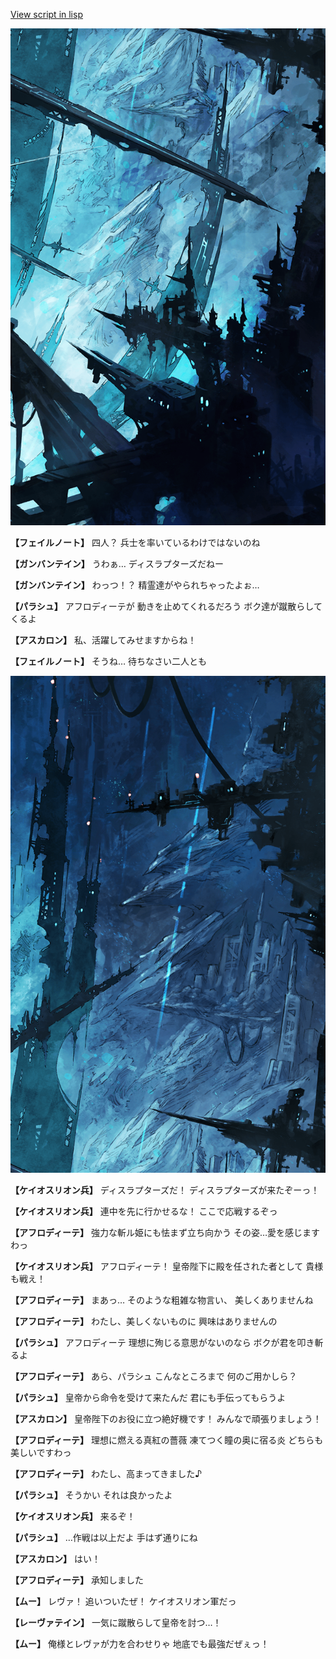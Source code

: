 [View script in lisp](../scripts/101002021.txt)

![underground_world_2.png](../images/backgrounds/underground_world_2.png)

**【フェイルノート】**
四人？
兵士を率いているわけではないのね

**【ガンバンテイン】**
うわぁ…
ディスラプターズだねー

**【ガンバンテイン】**
わっつ！？
精霊達がやられちゃったよぉ…

**【パラシュ】**
アフロディーテが
動きを止めてくれるだろう
ボク達が蹴散らしてくるよ

**【アスカロン】**
私、活躍してみせますからね！

**【フェイルノート】**
そうね…
待ちなさい二人とも

![underground_world_1.png](../images/backgrounds/underground_world_1.png)

**【ケイオスリオン兵】**
ディスラプターズだ！
ディスラプターズが来たぞーっ！

**【ケイオスリオン兵】**
連中を先に行かせるな！
ここで応戦するぞっ

**【アフロディーテ】**
強力な斬ル姫にも怯まず立ち向かう
その姿…愛を感じますわっ

**【ケイオスリオン兵】**
アフロディーテ！
皇帝陛下に殿を任された者として
貴様も戦え！

**【アフロディーテ】**
まあっ…
そのような粗雑な物言い、
美しくありませんね

**【アフロディーテ】**
わたし、美しくないものに
興味はありませんの

**【パラシュ】**
アフロディーテ
理想に殉じる意思がないのなら
ボクが君を叩き斬るよ

**【アフロディーテ】**
あら、パラシュ
こんなところまで
何のご用かしら？

**【パラシュ】**
皇帝から命令を受けて来たんだ
君にも手伝ってもらうよ

**【アスカロン】**
皇帝陛下のお役に立つ絶好機です！
みんなで頑張りましょう！

**【アフロディーテ】**
理想に燃える真紅の薔薇
凍てつく瞳の奥に宿る炎
どちらも美しいですわっ

**【アフロディーテ】**
わたし、高まってきました♪

**【パラシュ】**
そうかい
それは良かったよ

**【ケイオスリオン兵】**
来るぞ！

**【パラシュ】**
…作戦は以上だよ
手はず通りにね

**【アスカロン】**
はい！

**【アフロディーテ】**
承知しました

**【ムー】**
レヴァ！
追いついたぜ！
ケイオスリオン軍だっ

**【レーヴァテイン】**
一気に蹴散らして皇帝を討つ…！

**【ムー】**
俺様とレヴァが力を合わせりゃ
地底でも最強だぜぇっ！